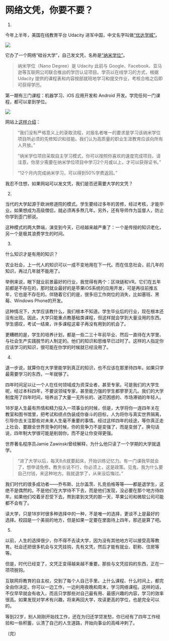 
# 网络文凭，你要不要？

1.

今年上半年，美国在线教育平台 Udacity 进军中国，中文名字叫做[“优达学城”](https://cn.udacity.com/)。

![](http://www.ruanyifeng.com/blogimg/asset/2016/bg2016082901.jpeg)

它办了一个网络“硅谷大学”，自己发文凭，名称是[“纳米学位”](http://cn.udacity.com/nanodegree)。

> 纳米学位（Nano Degree）是 Udacity 此前与 Google、Facebook、亚马逊等互联网公司联合推出的学历认证项目。学员以在线学习的方式，根据 Udacity 提供的课程表和内容按部就班地学习和提交作业，考核合格之后即可获得学历。

第一期有三门课程：机器学习、iOS 应用开发和 Android 开发。学完任何一门课程，都可以拿到学位。

![](http://www.ruanyifeng.com/blogimg/asset/2016/bg2016082902.png)

网站上[这样介绍](https://udacity-cn.zendesk.com/hc/zh-cn/articles/218096918-%E6%9C%89%E5%BD%95%E5%8F%96%E6%B5%81%E7%A8%8B%E5%90%97-%E5%A6%82%E6%9E%9C%E6%9C%89-%E5%85%B7%E4%BD%93%E6%98%AF%E6%80%8E%E6%A0%B7%E7%9A%84-)：

>“我们没有严格意义上的录取流程，对报名者唯一的要求是学习该纳米学位项目所必须的先修知识和技能。我们认为高质量的职业生涯教育应该向所有人开放。”
>
>“纳米学位项目采取自主学习模式，你可以按照你喜欢的速度完成项目。请注意，你至少需要在纳米学位项目中学习2个月或以上，才可以获得证书。”
> 
> “12个月内完成纳米学习，可以得到50%学费返回。”

我忍不住想，如果网站可以发文凭，我们是否还需要大学的文凭？
 
2.

当代的大学起源于欧洲修道院的模式。学生要经过多年的苦修，经过考核，才能毕业。如果想成为高级僧侣，就必须再多熬几年。另外，还有导师作为监督人，防止你学到歪门邪说。

这种模式的两大弊端，演变到今天，已经越来越严重了：一个是传授的知识老化，另一个是极其浪费学生的时间。

3.

什么知识才是有用的知识？

农业社会，上一代人的知识可以一成不变地用在下一代。而在信息社会，前几年的知识，再过几年就不能用了。

举例来说，眼下就业前景最好的行业，我觉得有两个：区块链和VR。它们在五年前都是不存在的，那时就业最好的是苹果iOS系统的应用开发，可是再往前推五年，它也是不存在的。伴随着它们的是，很多旧工作岗位的消失，比如塞班、黑莓、Windows Phone的开发。

这种情况下，大学应该教什么，我们根本不知道。学生毕业后的行业，现在根本还没有出现。因此，大学只能重点教基础类课程，但这样就会学到大量没用的东西。学生感叹，考试一结束，许多课程这辈子再没有用到的机会了。

更糟糕的是，学生的培养计划，都是一些二三十年前毕业、然后一直待在大学里、与社会生产实践脱节的人制定的。他们的知识和思维早已过时了。这样的人指定你应该学习的知识，很可能在你学的时候就已经没用了。

4.

退一步说，就算你在大学里能学到真正的知识，也不应该在那里待四年。如果只学最需要学习的东西，一年就够了。

四年时间足以让一个人在任何领域成为资深业者，甚至专家。可是我们的大学生呢，经过本科四年，不要说领域专家，甚至能力强的学生都寥寥无几。我们的大学制度用了四年时间，培养出了大量一无所长的、迷茫困惑的、市场滞销的年轻人。

18岁是人生最有热情和精力投入一项事业的时候，但是，大学将你一连四年关在教室和图书馆里，把考试和绩点伪装成你奋斗的目标，人为将你与真实世界隔离，引导你去关注那些对未来人生毫不重要的事情。经过这样四年的歧途，等你真正走上社会、要跟全世界竞争的时候，你的竞争力不是变强了，而是变弱了。换句话说，四年制大学很可能是削弱你，而不是让你变得更强。

世界著名程序员Jamie Zawinski曾经解释，为什么他只读了一个学期的大学就退学。

> “进了大学以后，每天8点就要起床，开始训练记忆力。有一门课我早就会了，想申请免修。教务长说不行，你必须上，这是政策。见鬼，我为什么要自己付钱，来这种地方。我就退学了，从来没后悔过。”

我们时代的很多成功者——乔布斯、比尔盖茨、扎克伯格等等——都是退学生，这绝不是偶然的。不是他们在大学待不下去，而是他们发现，没必要在那个地方待四年。如果他们咬着牙忍受下去，熬到拿到文凭的那一天，苹果公司和微软公司可能都不会有了。

读大学，只是18岁时很多种选择中的一种，不是唯一的选择，更谈不上是最好的选择。校园是一个美丽的地方，但是如果一定要在里面待上四年，那还是算了吧。

5.

以前，人生的选择很少，你不得不去读大学，因为没有其他地方可以接受高等教育。社会还把很多机会与文凭挂钩，先有文凭，然后才能有就业、职称、住房等等。

但是，时代已经变了，文凭正变得越来越不重要。那些与文凭挂钩的东西，正在一项项脱钩。

互联网将教育的自主权，交到了每个人自己手里。上什么课程、什么时间上，都完全由你决定。你可以一边工作，一边利用夜晚和周末，学习网络课程。这样的话，不仅早早就会有收入，而且只学那些对自己最有用、最感兴趣的内容，学习的效率很高。如果发现对学术有兴趣，将来再回大学，攻读更高的学位，也是完全可以的。

等到22岁，别人刚刚开始找工作，还在为归还学贷发愁，你已经有了四年工作经验和一些积蓄，认清了自己的人生道路，开始向事业的高峰冲刺了。

（完）

